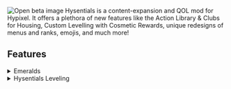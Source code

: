 ![Open beta image](https://cdn.modrinth.com/data/cached_images/70113b21dc0f11446272bb488a42316a88251037.png)
Hysentials is a content-expansion and QOL mod for Hypixel. It offers a plethora of new features like the Action Library & Clubs for Housing, Custom Levelling with Cosmetic Rewards, unique redesigns of menus and ranks, emojis, and much more!

## Features
<details>
    <summary>Emeralds</summary>
    <h3>Emeralds</h3>
    <p>Hysentials uses Emeralds as the main currency to purchase goods that the mod offers, such as cosmetics, quest re-rolls, premium features, and trading!</p>
    <ul>
        <li><strong>Obtaining Emeralds</strong> - Earn small amounts of emeralds by playing minigames on Hypixel, or purchase them from our <a href="https://www.redstone.llc/store">online store</a>.</li>
        <li><strong>Wardrobe Cosmetics</strong> - Open the cosmetics wardrobe by pressing the default hotkey "K" (this can be changed in the mod’s configuration settings via R-SHIFT).</li>
        <img src="https://cdn.modrinth.com/data/cached_images/1ad7539bf4a8760605735efa0260bc1ec14b213b.png" alt="Image of the Wardrobe">
    </ul>
</details>

<details>
    <summary>Hysentials Leveling</summary>
    <h3>Hysentials Leveling</h3>
    <p>This client-side leveling system rewards users with exclusive cosmetics and emeralds! Gain experience points (EXP) and unlock rewards while playing. Some ways to earn EXP include:</p>
    <details open="">
        <summary>Obtaining HXP</summary>
        <ul>
            <li><strong>Playtime</strong> - Earn 200-400 EXP per hour by simply playing on Hypixel while using Hysentials.</li>
            <li><strong>Minigame Wins</strong> - Gain EXP for each minigame win. Here’s the breakdown:</li>
            <details>
                <summary>EXP per win</summary>
                <table style="width: 400px">
                    <tr>
                        <th>Game</th>
                        <th>Experience per Win</th>
                    </tr>
                    <tr>
                        <td>Arcade</td>
                        <td>200-300 EXP</td>
                    </tr>
                    <tr>
                        <td>Bedwars</td>
                        <td>250 EXP</td>
                    </tr>
                    <tr>
                        <td>Blitz</td>
                        <td>250 EXP</td>
                    </tr>
                    <tr>
                        <td>Build Battle</td>
                        <td>150 EXP</td>
                    </tr>
                    <tr>
                        <td>Cops vs Crims</td>
                        <td>150 EXP</td>
                    </tr>
                    <tr>
                        <td>Duels</td>
                        <td>75 EXP</td>
                    </tr>
                    <tr>
                        <td>Mega Walls</td>
                        <td>250 EXP</td>
                    </tr>
                    <tr>
                        <td>Murder Mystery</td>
                        <td>250 EXP</td>
                    </tr>
                    <tr>
                        <td>Paintball</td>
                        <td>225 EXP</td>
                    </tr>
                    <tr>
                        <td>Quakecraft</td>
                        <td>225 EXP</td>
                    </tr>
                    <tr>
                        <td>Skywars</td>
                        <td>150 EXP</td>
                    </tr>
                    <tr>
                        <td>Smash Heroes</td>
                        <td>225 EXP</td>
                    </tr>
                    <tr>
                        <td>Speed UHC</td>
                        <td>250 EXP</td>
                    </tr>
                    <tr>
                        <td>Turbo Cart Racers</td>
                        <td>225 EXP</td>
                    </tr>
                    <tr>
                        <td>TNT Games</td>
                        <td>300 EXP</td>
                    </tr>
                    <tr>
                        <td>UHC</td>
                        <td>500 EXP</td>
                    </tr>
                    <tr>
                        <td>VampireZ</td>
                        <td>225 EXP</td>
                    </tr>
                    <tr>
                        <td>Walls</td>
                        <td>375 EXP</td>
                    </tr>
                    <tr>
                        <td>Warlords</td>
                        <td>250 EXP</td>
                    </tr>
                </table>
            </details>
        </ul>
    </details>

    <details open="">
        <summary>Leveling Menu</summary>
        <p>Access the leveling menu by typing <code>/hysentials level</code>. Here, you can view your level, XP, and progress towards the next level.</p>
        <img src="https://cdn.modrinth.com/data/cached_images/18017406ef6286d3b1fe61dec0cd63abcbd7b479.png" alt="Hysentials Leveling Menu">
    </details>
</details>
